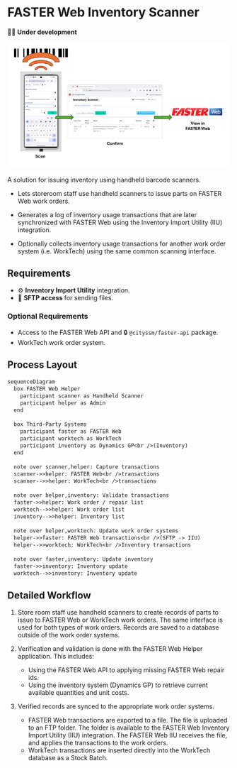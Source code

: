 # FASTER Web Inventory Scanner

🧑‍💻 **Under development**

![Inventory Scanner Module Workflow](./docs/scanConfirmView.png)

A solution for issuing inventory using handheld barcode scanners.

- Lets storeroom staff use handheld scanners to issue parts on FASTER Web work orders.

- Generates a log of inventory usage transactions that are later synchronized with FASTER Web
  using the Inventory Import Utility (IIU) integration.

- Optionally collects inventory usage transactions for another work order system (i.e. WorkTech)
  using the same common scanning interface.

## Requirements

- ⚙️ **Inventory Import Utility** integration.
- 📂 **SFTP access** for sending files.

### Optional Requirements

- Access to the FASTER Web API and 🔒 `@cityssm/faster-api` package.
- WorkTech work order system.

## Process Layout

```mermaid
sequenceDiagram
  box FASTER Web Helper
    participant scanner as Handheld Scanner
    participant helper as Admin
  end

  box Third-Party Systems
    participant faster as FASTER Web
    participant worktech as WorkTech
    participant inventory as Dynamics GP<br />(Inventory)
  end

  note over scanner,helper: Capture transactions
  scanner->>helper: FASTER Web<br />transactions
  scanner-->>helper: WorkTech<br />transactions

  note over helper,inventory: Validate transactions
  faster->>helper: Work order / repair list
  worktech-->>helper: Work order list
  inventory-->>helper: Inventory list

  note over helper,worktech: Update work order systems
  helper->>faster: FASTER Web transactions<br />(SFTP -> IIU)
  helper-->>worktech: WorkTech<br />Inventory transactions

  note over faster,inventory: Update inventory
  faster->>inventory: Inventory update
  worktech-->>inventory: Inventory update
```

## Detailed Workflow

1. Store room staff use handheld scanners to create records of parts to issue to
   FASTER Web or WorkTech work orders.
   The same interface is used for both types of work orders.
   Records are saved to a database outside of the work order systems.

2. Verification and validation is done with the FASTER Web Helper application.
   This includes:

   - Using the FASTER Web API to applying missing FASTER Web repair ids.
   - Using the inventory system (Dynamics GP) to retrieve current available quantities and unit costs.

3. Verified records are synced to the appropriate work order systems.
   - FASTER Web transactions are exported to a file.
     The file is uploaded to an FTP folder.
     The folder is available to the FASTER Web Inventory Import Utility (IIU) integration.
     The FASTER Web IIU receives the file, and applies the transactions to the work orders.
   - WorkTech transactions are inserted directly into the WorkTech database
     as a Stock Batch.
